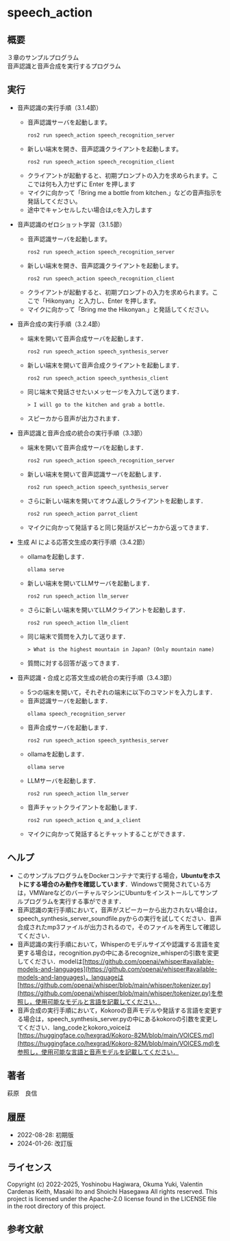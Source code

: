 # speech_action
## 概要
３章のサンプルプログラム  
音声認識と音声合成を実行するプログラム


## 実行

- 音声認識の実行手順（3.1.4節）
  - 音声認識サーバを起動します。
    ```
    ros2 run speech_action speech_recognition_server
    ```
  - 新しい端末を開き、音声認識クライアントを起動します。
    ```
    ros2 run speech_action speech_recognition_client
    ```
  - クライアントが起動すると、初期プロンプトの入力を求められます。ここでは何も入力せずに Enter を押します
  - マイクに向かって「Bring me a bottle from kitchen.」などの音声指示を発話してください。
  - 途中でキャンセルしたい場合は,cを入力します


- 音声認識のゼロショット学習（3.1.5節）
  - 音声認識サーバを起動します。
    ```
    ros2 run speech_action speech_recognition_server
    ```
  - 新しい端末を開き、音声認識クライアントを起動します。
    ```
    ros2 run speech_action speech_recognition_client
    ```
  - クライアントが起動すると、初期プロンプトの入力を求められます。ここで「Hikonyan」と入力し、Enter を押します。
  - マイクに向かって「Bring me the Hikonyan.」と発話してください。
  
- 音声合成の実行手順（3.2.4節）
  - 端末を開いて音声合成サーバを起動します．
    ```
    ros2 run speech_action speech_synthesis_server
    ```
  - 新しい端末を開いて音声合成クライアントを起動します．
    ```
    ros2 run speech_action speech_synthesis_client
    ```
  - 同じ端末で発話させたいメッセージを入力して送ります．
    ```
    > I will go to the kitchen and grab a bottle.
    ```
  - スピーカから音声が出力されます．

- 音声認識と音声合成の統合の実行手順（3.3節）
  - 端末を開いて音声合成サーバを起動します．
    ```
    ros2 run speech_action speech_recognition_server
    ```
  - 新しい端末を開いて音声認識サーバを起動します．
    ```
    ros2 run speech_action speech_synthesis_server
    ```
  - さらに新しい端末を開いてオウム返しクライアントを起動します．
    ```
    ros2 run speech_action parrot_client
    ```
  - マイクに向かって発話すると同じ発話がスピーカから返ってきます．
  
- 生成 AI による応答文生成の実行手順（3.4.2節）
  - ollamaを起動します．
    ```
    ollama serve
    ```
  - 新しい端末を開いてLLMサーバを起動します．
    ```
    ros2 run speech_action llm_server
    ```
  - さらに新しい端末を開いてLLMクライアントを起動します．
    ```
    ros2 run speech_action llm_client
    ```
  - 同じ端末で質問を入力して送ります．
    ```
    > What is the highest mountain in Japan? (Only mountain name)
    ```
  - 質問に対する回答が返ってきます．

- 音声認識・合成と応答文生成の統合の実行手順（3.4.3節）
  - 5つの端末を開いて，それぞれの端末に以下のコマンドを入力します．
  - 音声認識サーバを起動します．
    ```
    ollama speech_recognition_server
    ```
  - 音声合成サーバを起動します．
    ```
    ros2 run speech_action speech_synthesis_server
    ```
  - ollamaを起動します．
    ```
    ollama serve
    ```
  - LLMサーバを起動します．
    ```
    ros2 run speech_action llm_server
    ```
  - 音声チャットクライアントを起動します．
    ```
    ros2 run speech_action q_and_a_client
    ```
  - マイクに向かって発話するとチャットすることができます．
  

## ヘルプ
- このサンプルプログラムをDockerコンテナで実行する場合，**Ubuntuをホストにする場合のみ動作を確認しています**．Windowsで開発されている方は，VMWareなどのバーチャルマシンにUbuntuをインストールしてサンプルプログラムを実行する事ができます．
- 音声認識の実行手順において，音声がスピーカーから出力されない場合は，speech_synthesis_server_soundfile.pyからの実行を試してください．音声合成されたmp3ファイルが出力されるので，そのファイルを再生して確認してください．
- 音声認識の実行手順において，Whisperのモデルサイズや認識する言語を変更する場合は，recognition.pyの中にあるrecognize_whisperの引数を変更してください．modelは[https://github.com/openai/whisper#available-models-and-languages](https://github.com/openai/whisper#available-models-and-languages)，languageは[https://github.com/openai/whisper/blob/main/whisper/tokenizer.py](https://github.com/openai/whisper/blob/main/whisper/tokenizer.py)を参照し，使用可能なモデルと言語を記載してください．
- 音声合成の実行手順において，Kokoroの音声モデルや発話する言語を変更する場合は，speech_synthesis_server.pyの中にあるkokoroの引数を変更してください．lang_codeとkokoro_voiceは[https://huggingface.co/hexgrad/Kokoro-82M/blob/main/VOICES.md](https://huggingface.co/hexgrad/Kokoro-82M/blob/main/VOICES.md)を参照し，使用可能な言語と音声モデルを記載してください．


## 著者
萩原　良信

## 履歴
- 2022-08-28: 初期版
- 2024-01-26: 改訂版

## ライセンス
Copyright (c) 2022-2025, Yoshinobu Hagiwara, Okuma Yuki, Valentin Cardenas Keith, Masaki Ito and Shoichi Hasegawa
All rights reserved.
This project is licensed under the Apache-2.0 license found in the LICENSE file in the root directory of this project.

## 参考文献
